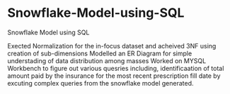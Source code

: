 # Snowflake-Model-using-SQL
Snowflake Model using SQL

Exected Normalization for the in-focus dataset and acheived 3NF using creation of sub-dimensions
Modelled an ER Diagram for simple understading of data distribution among masses
Worked on MYSQL Workbench to figure out various quesries including, identificaation of total amount paid by the insurance for the most recent prescription fill date by excuting complex queries from the snowflake model generated.
